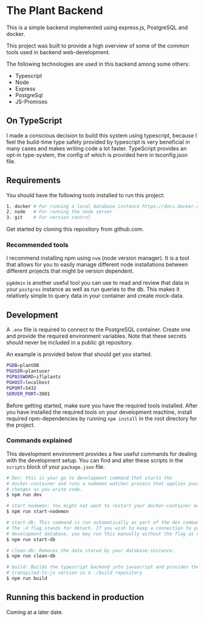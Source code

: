 # The Plant Backend

This is a simple backend implemented using express.js, PostgreSQL and docker.

This project was built to provide a high overview of some of the common tools used in backend web-development.

The following technologies are used in this backend among some others:

- Typescript
- Node
- Express
- PostgreSql
- JS-Promises

## On TypeScript

I made a conscious decision to build this system using typescript, because I feel the build-time type safety provided by typescript is very beneficial in many cases and makes writing code a lot faster. TypeScript provides an opt-in type-system, the config of which is provided here in tsconfig.json file.

## Requirements

You should have the following tools installed to run this project:

```bash
1. docker # For running a local database instance https://docs.docker.com/get-started/
2. node   # For running the node server
3. git    # For version control
```

Get started by cloning this repository from github.com.

### Recommended tools

I recommend installing npm using `nvm` (node version manager). It is a tool that allows for you to easily manage different node installations between different projects that might be version dependent.

`pgAdmin` is another useful tool you can use to read and review that data in your `postgres` instance as well as run queries to the db. This makes it relatively simple to query data in your container and create mock-data.

## Development

A `.env` file is required to connect to the PostgreSQL container. Create one and provide the required environment variables. Note that these secrets should never be included in a public git repository.

An example is provided below that should get you started.

```bash
PGDB=plantDB
PGUSER=plantuser
PGPASSWORD=iflplants
PGHOST=localhost
PGPORT=5432
SERVER_PORT=3001
```

Before getting started, make sure you have the required tools installed. After you have installed the required tools on your development machine, install required npm-dependencies by running `npm install` in the root directory for the project.

### Commands explained

This development environment provides a few useful commands for dealing with the development setup. You can find and alter these scripts in the `scripts` block of your `package.json` file.

```bash
# Dev: this is your go to development command that starts the
# docker-container and runs a nodemon watcher process that applies your
# changes as you write code.
$ npm run dev

# start nodemon: You might not want to restart your docker-container every time, this simply starts the nodemon process that watches the server for changes.
$ npm run start-nodemon

# start-db: This command is run automatically as part of the dev command
# The -d flag stands for detach. If you wish to keep a connection to your
# development database, you may run this manually without the flag as docker-compose up
$ npm run start-db

# clean-db: Removes the data stored by your database-instance.
$ npm run clean-db

# build: Builds the typescript backend into javascript and provides the
# transpiled-to-js version in a ./build repository
$ npm run build

```

## Running this backend in production

Coming at a later date.
